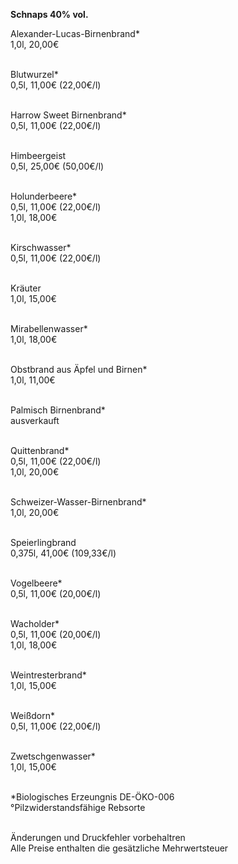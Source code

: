 **Schnaps 40% vol.**

Alexander-Lucas-Birnenbrand*\
1,0l, 20,00€\
<br>

Blutwurzel*\
0,5l, 11,00€ (22,00€/l)\
<br>

Harrow Sweet Birnenbrand*\
0,5l, 11,00€ (22,00€/l)\
<br>

Himbeergeist\
0,5l, 25,00€ (50,00€/l)\
<br>

Holunderbeere*\
0,5l, 11,00€ (22,00€/l)\
1,0l, 18,00€\
<br>

Kirschwasser*\
0,5l, 11,00€ (22,00€/l)\
<br>

Kräuter\
1,0l, 15,00€\
<br>

Mirabellenwasser*\
1,0l, 18,00€\
<br>

Obstbrand aus Äpfel und Birnen*\
1,0l, 11,00€\
<br>

Palmisch Birnenbrand*\
ausverkauft\
<br>

Quittenbrand*\
0,5l, 11,00€ (22,00€/l)\
1,0l, 20,00€\
<br>

Schweizer-Wasser-Birnenbrand*\
1,0l, 20,00€\
<br>

Speierlingbrand\
0,375l, 41,00€ (109,33€/l)\
<br>

Vogelbeere*\
0,5l, 11,00€ (20,00€/l)\
<br>

Wacholder*\
0,5l, 11,00€ (20,00€/l)\
1,0l, 18,00€\
<br>

Weintresterbrand*\
1,0l, 15,00€\
<br>

Weißdorn*\
0,5l, 11,00€ (22,00€/l)\
<br>

Zwetschgenwasser*\
1,0l, 15,00€\
<br>

\*Biologisches Erzeungnis DE-ÖKO-006\
°Pilzwiderstandsfähige Rebsorte\
<br>

Änderungen und Druckfehler vorbehaltren\
Alle Preise enthalten die gesätzliche Mehrwertsteuer
